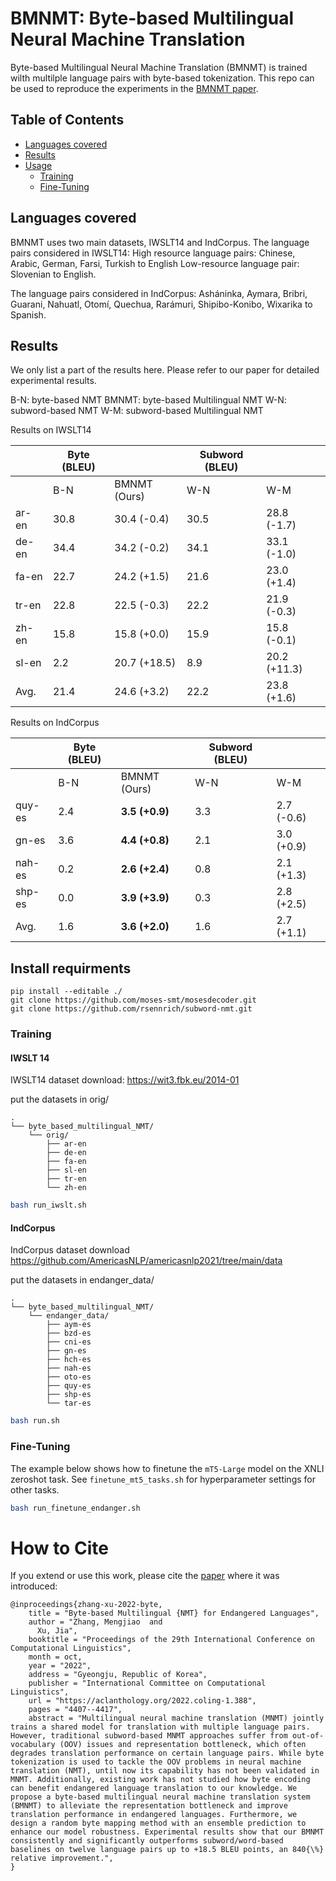 # BMNMT: Byte-based Multilingual Neural Machine Translation

Byte-based Multilingual Neural Machine Translation (BMNMT) is trained wilth multilple language pairs with byte-based tokenization.
This repo can be used to reproduce the experiments in the [BMNMT paper][paper].

## Table of Contents

* [Languages covered](#languages-covered)
* [Results](#results)
* [Usage](#usage)
  * [Training](#training)
  * [Fine-Tuning](#fine-tuning)
<!-- * [How to Cite](#how-to-cite) -->

## Languages covered

BMNMT uses two main datasets, IWSLT14 and IndCorpus.
The language pairs considered in IWSLT14:
High resource language pairs: Chinese, Arabic, German, Farsi, Turkish to English
Low-resource language pair: Slovenian to English.

The language pairs considered in IndCorpus:
Asháninka, Aymara, Bribri, Guarani, Nahuatl, Otomí, Quechua, Rarámuri, Shipibo-Konibo, Wixarika to Spanish.

## Results

We only list a part of the results here. Please refer to our paper for detailed experimental results.

B-N: byte-based NMT
BMNMT: byte-based Multilingual NMT
W-N: subword-based NMT
W-M: subword-based Multilingual NMT

Results on IWSLT14



|       | Byte (BLEU) |              | Subword (BLEU) |              |
|-------|-------------|--------------|----------------|--------------|
|       | B-N         | BMNMT (Ours) | W-N            | W-M          |
| ar-en | 30.8        | 30.4 (-0.4)  | 30.5           | 28.8 (-1.7)  |
| de-en | 34.4        | 34.2 (-0.2)  | 34.1           | 33.1 (-1.0)  |
| fa-en | 22.7        | 24.2 (+1.5)  | 21.6           | 23.0 (+1.4)  |
| tr-en | 22.8        | 22.5 (-0.3)  | 22.2           | 21.9 (-0.3)  |
| zh-en | 15.8        | 15.8 (+0.0)  | 15.9           | 15.8 (-0.1)  |
| sl-en | 2.2         | 20.7 (+18.5) | 8.9            | 20.2 (+11.3) |
| Avg.  | 21.4        | 24.6 (+3.2)  | 22.2           | 23.8 (+1.6)  |

Results on IndCorpus

|        | Byte (BLEU) |                | Subword (BLEU) |            |
|--------|-------------|----------------|----------------|------------|
|        | B-N         | BMNMT (Ours)   | W-N            | W-M        |
| quy-es | 2.4         | **3.5 (+0.9)** | 3.3            | 2.7 (-0.6) |
| gn-es  | 3.6         | **4.4 (+0.8)** | 2.1            | 3.0 (+0.9) |
| nah-es | 0.2         | **2.6 (+2.4)** | 0.8            | 2.1 (+1.3) |
| shp-es | 0.0         | **3.9 (+3.9)** | 0.3            | 2.8 (+2.5) |
| Avg.   | 1.6         | **3.6 (+2.0)** | 1.6            | 2.7 (+1.1) |

## Install requirments

```
pip install --editable ./
git clone https://github.com/moses-smt/mosesdecoder.git
git clone https://github.com/rsennrich/subword-nmt.git
```

### Training

#### IWSLT 14

IWSLT14 dataset download:
https://wit3.fbk.eu/2014-01

put the datasets in orig/

```text
.
└── byte_based_multilingual_NMT/
    └── orig/
        ├── ar-en
        ├── de-en
        ├── fa-en
        ├── sl-en
        ├── tr-en
        └── zh-en
```

```bash
bash run_iwslt.sh
```


#### IndCorpus
IndCorpus dataset download
https://github.com/AmericasNLP/americasnlp2021/tree/main/data

put the datasets in endanger_data/

```text
.
└── byte_based_multilingual_NMT/
    └── endanger_data/
        ├── aym-es
        ├── bzd-es
        ├── cni-es
        ├── gn-es
        ├── hch-es
        ├── nah-es
        ├── oto-es
        ├── quy-es
        ├── shp-es
        └── tar-es

```
```bash
bash run.sh
```

### Fine-Tuning

The example below shows how to finetune the `mT5-Large` model on the XNLI
zeroshot task. See `finetune_mt5_tasks.sh` for hyperparameter settings for
other tasks.

```bash
bash run_finetune_endanger.sh
```


# How to Cite

If you extend or use this work, please cite the [paper][paper] where it was
introduced:
```
@inproceedings{zhang-xu-2022-byte,
    title = "Byte-based Multilingual {NMT} for Endangered Languages",
    author = "Zhang, Mengjiao  and
      Xu, Jia",
    booktitle = "Proceedings of the 29th International Conference on Computational Linguistics",
    month = oct,
    year = "2022",
    address = "Gyeongju, Republic of Korea",
    publisher = "International Committee on Computational Linguistics",
    url = "https://aclanthology.org/2022.coling-1.388",
    pages = "4407--4417",
    abstract = "Multilingual neural machine translation (MNMT) jointly trains a shared model for translation with multiple language pairs. However, traditional subword-based MNMT approaches suffer from out-of-vocabulary (OOV) issues and representation bottleneck, which often degrades translation performance on certain language pairs. While byte tokenization is used to tackle the OOV problems in neural machine translation (NMT), until now its capability has not been validated in MNMT. Additionally, existing work has not studied how byte encoding can benefit endangered language translation to our knowledge. We propose a byte-based multilingual neural machine translation system (BMNMT) to alleviate the representation bottleneck and improve translation performance in endangered languages. Furthermore, we design a random byte mapping method with an ensemble prediction to enhance our model robustness. Experimental results show that our BMNMT consistently and significantly outperforms subword/word-based baselines on twelve language pairs up to +18.5 BLEU points, an 840{\%} relative improvement.",
}
```

[paper]: https://aclanthology.org/2022.coling-1.388.pdf